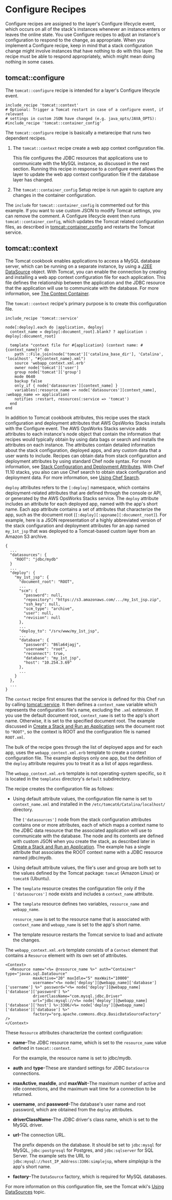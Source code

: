 # Configure Recipes<a name="create-custom-configure"></a>

Configure recipes are assigned to the layer's Configure lifecycle event, which occurs on all of the stack's instances whenever an instance enters or leaves the online state\. You use Configure recipes to adjust an instance's configuration to respond to the change, as appropriate\. When you implement a Configure recipe, keep in mind that a stack configuration change might involve instances that have nothing to do with this layer\. The recipe must be able to respond appropriately, which might mean doing nothing in some cases\.

## tomcat::configure<a name="create-custom-configure-configure"></a>

The `tomcat::configure` recipe is intended for a layer's Configure lifecycle event\.

```
include_recipe 'tomcat::context'
# Optional: Trigger a Tomcat restart in case of a configure event, if relevant
# settings in custom JSON have changed (e.g. java_opts/JAVA_OPTS):
#include_recipe 'tomcat::container_config'
```

The `tomcat::configure` recipe is basically a metarecipe that runs two dependent recipes\.

1. The `tomcat::context` recipe create a web app context configuration file\.

   This file configures the JDBC resources that applications use to communicate with the MySQL instance, as discussed in the next section\. Running this recipe in response to a configure event allows the layer to update the web app context configuration file if the database layer has changed\.

1. The `tomcat::container_config` Setup recipe is run again to capture any changes in the container configuration\.

The `include` for `tomcat::container_config` is commented out for this example\. If you want to use custom JSON to modify Tomcat settings, you can remove the comment\. A Configure lifecycle event then runs `tomcat::container_config`, which updates the Tomcat related configuration files, as described in [tomcat::container\_config](create-custom-setup.md#create-custom-setup-config) and restarts the Tomcat service\.

## tomcat::context<a name="create-custom-configure-context"></a>

The Tomcat cookbook enables applications to access a MySQL database server, which can be running on a separate instance, by using a [J2EE DataSource](http://docs.oracle.com/javase/tutorial/jdbc/basics/sqldatasources.html) object\. With Tomcat, you can enable the connection by creating and installing a web app context configuration file for each application\. This file defines the relationship between the application and the JDBC resource that the application will use to communicate with the database\. For more information, see [The Context Container](http://tomcat.apache.org/tomcat-7.0-doc/config/context.html)\.

The `tomcat::context` recipe's primary purpose is to create this configuration file\.

```
include_recipe 'tomcat::service'

node[:deploy].each do |application, deploy|
  context_name = deploy[:document_root].blank? ? application : deploy[:document_root]

  template "context file for #{application} (context name: #{context_name})" do
    path ::File.join(node['tomcat']['catalina_base_dir'], 'Catalina', 'localhost', "#{context_name}.xml")
    source 'webapp_context.xml.erb'
    owner node['tomcat']['user']
    group node['tomcat']['group']
    mode 0640
    backup false
    only_if { node['datasources'][context_name] }
    variables(:resource_name => node['datasources'][context_name], :webapp_name => application)
    notifies :restart, resources(:service => 'tomcat')
  end
end
```

In addition to Tomcat cookbook attributes, this recipe uses the stack configuration and deployment attributes that AWS OpsWorks Stacks installs with the Configure event\. The AWS OpsWorks Stacks service adds attributes to each instance's node object that contain the information that recipes would typically obtain by using data bags or search and installs the attributes on each instance\. The attributes contain detailed information about the stack configuration, deployed apps, and any custom data that a user wants to include\. Recipes can obtain data from stack configuration and deployment attributes by using standard Chef node syntax\. For more information, see [Stack Configuration and Deployment Attributes](workingcookbook-json.md)\. With Chef 11\.10 stacks, you also can use Chef search to obtain stack configuration and deployment data\. For more information, see [Using Chef Search](workingcookbook-chef11-10.md#workingcookbook-chef11-10-search)\.

`deploy` attributes refers to the `[:deploy]` namespace, which contains deployment\-related attributes that are defined through the console or API, or generated by the AWS OpsWorks Stacks service\. The `deploy` attribute includes an attribute for each deployed app, named with the app's short name\. Each app attribute contains a set of attributes that characterize the app, such as the document root \(`[:deploy][:appname][:document_root]`\)\. For example, here is a JSON representation of a highly abbreviated version of the stack configuration and deployment attributes for an app named `my_1st_jsp` that was deployed to a Tomcat\-based custom layer from an Amazon S3 archive\.

```
{
  ...
  "datasources": {
    "ROOT": "jdbc/mydb"
  }
  ...
  "deploy": {
    "my_1st_jsp": {
      "document_root": "ROOT",
      ...
      "scm": {
        "password": null,
        "repository": "https://s3.amazonaws.com/.../my_1st_jsp.zip",
        "ssh_key": null,
        "scm_type": "archive",
        "user": null,
        "revision": null
      },
      ...
      "deploy_to": "/srv/www/my_1st_jsp",
      ...
      "database": {
        "password": "86la64jagj",
        "username": "root",
        "reconnect": true,
        "database": "my_1st_jsp",
        "host": "10.254.3.69"
      },
      ...
    }
  },
  ...
}
```

The `context` recipe first ensures that the service is defined for this Chef run by calling [tomcat::service](create-custom-setup.md#create-custom-setup-service)\. It then defines a `context_name` variable which represents the configuration file's name, excluding the `.xml` extension\. If you use the default document root, `context_name` is set to the app's short name\. Otherwise, it is set to the specified document root\. The example discussed in [Create a Stack and Run an Application](create-custom-stack.md) sets the document root to `"ROOT"`, so the context is ROOT and the configuration file is named `ROOT.xml`\.

The bulk of the recipe goes through the list of deployed apps and for each app, uses the `webapp_context.xml.erb` template to create a context configuration file\. The example deploys only one app, but the definition of the `deploy` attribute requires you to treat it as a list of apps regardless\.

The `webapp_context.xml.erb` template is not operating\-system specific, so it is located in the `templates` directory's `default` subdirectory\.

The recipe creates the configuration file as follows:

+ Using default attribute values, the configuration file name is set to `context_name.xml` and installed in the `/etc/tomcat6/Catalina/localhost/` directory\. 

  The `['datasources']` node from the stack configuration attributes contains one or more attributes, each of which maps a context name to the JDBC data resource that the associated application will use to communicate with the database\. The node and its contents are defined with custom JSON when you create the stack, as described later in [Create a Stack and Run an Application](create-custom-stack.md)\. The example has a single attribute that associates the ROOT context name with a JDBC resource named jdbc/mydb\.

+ Using default attribute values, the file's user and group are both set to the values defined by the Tomcat package: `tomcat` \(Amazon Linux\) or `tomcat6` \(Ubuntu\)\.

+ The `template` resource creates the configuration file only if the `['datasources']` node exists and includes a `context_name` attribute\.

+ The `template` resource defines two variables, `resource_name` and `webapp_name`\.

  `resource_name` is set to the resource name that is associated with `context_name` and `webapp_name` is set to the app's short name\.

+ The template resource restarts the Tomcat service to load and activate the changes\.

The `webapp_context.xml.erb` template consists of a `Context` element that contains a `Resource` element with its own set of attributes\.

```
<Context>
  <Resource name="<%= @resource_name %>" auth="Container" type="javax.sql.DataSource"
            maxActive="20" maxIdle="5" maxWait="10000"
            username="<%= node['deploy'][@webapp_name]['database']['username'] %>" password="<%= node['deploy'][@webapp_name]['database']['password'] %>"
            driverClassName="com.mysql.jdbc.Driver"
            url="jdbc:mysql://<%= node['deploy'][@webapp_name]['database']['host'] %>:3306/<%= node['deploy'][@webapp_name]['database']['database'] %>"
            factory="org.apache.commons.dbcp.BasicDataSourceFactory" />
</Context>
```

These `Resource` attributes characterize the context configuration:

+ **name**–The JDBC resource name, which is set to the `resource_name` value defined in `tomcat::context`\.

  For the example, the resource name is set to jdbc/mydb\.

+ **auth** and **type**–These are standard settings for JDBC `DataSource` connections\.

+ **maxActive**, **maxIdle**, and **maxWait**–The maximum number of active and idle connections, and the maximum wait time for a connection to be returned\.

+ **username**, and **password**–The database's user name and root password, which are obtained from the `deploy` attributes\.

+ **driverClassName**–The JDBC driver's class name, which is set to the MySQL driver\.

+ **url**–The connection URL\.

  The prefix depends on the database\. It should be set to `jdbc:mysql` for MySQL, `jdbc:postgresql` for Postgres, and `jdbc:sqlserver` for SQL Server\. The example sets the URL to `jdbc:mysql://host_IP_Address:3306:simplejsp`, where *simplejsp* is the app's short name\.

+ **factory**–The `DataSource` factory, which is required for MySQL databases\.

For more information on this configuration file, see the Tomcat wiki's [Using DataSources](http://wiki.apache.org/tomcat/UsingDataSources) topic\.